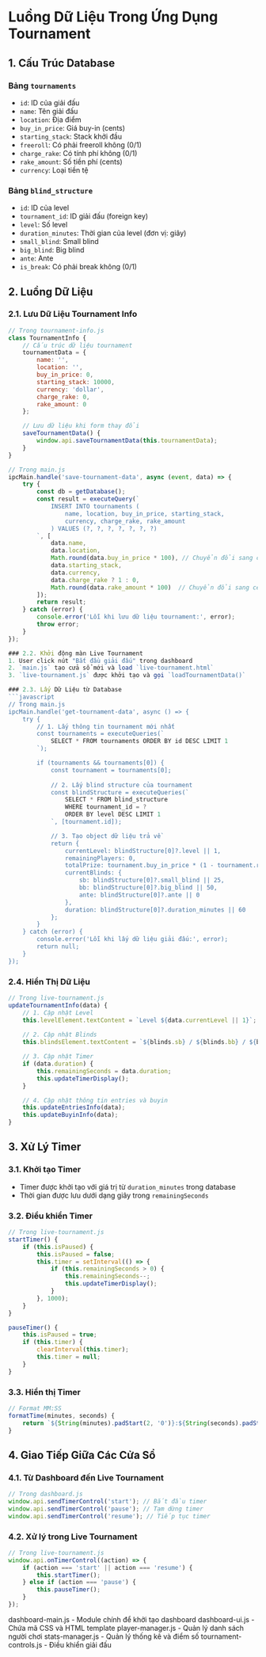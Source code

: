 # Luồng Dữ Liệu Trong Ứng Dụng Tournament

## 1. Cấu Trúc Database

### Bảng `tournaments`
- `id`: ID của giải đấu
- `name`: Tên giải đấu
- `location`: Địa điểm
- `buy_in_price`: Giá buy-in (cents)
- `starting_stack`: Stack khởi đầu
- `freeroll`: Có phải freeroll không (0/1)
- `charge_rake`: Có tính phí không (0/1)
- `rake_amount`: Số tiền phí (cents)
- `currency`: Loại tiền tệ

### Bảng `blind_structure`
- `id`: ID của level
- `tournament_id`: ID giải đấu (foreign key)
- `level`: Số level
- `duration_minutes`: Thời gian của level (đơn vị: giây)
- `small_blind`: Small blind
- `big_blind`: Big blind
- `ante`: Ante
- `is_break`: Có phải break không (0/1)

## 2. Luồng Dữ Liệu

### 2.1. Lưu Dữ Liệu Tournament Info
```javascript
// Trong tournament-info.js
class TournamentInfo {
    // Cấu trúc dữ liệu tournament
    tournamentData = {
        name: '',
        location: '',
        buy_in_price: 0,
        starting_stack: 10000,
        currency: 'dollar',
        charge_rake: 0,
        rake_amount: 0
    };

    // Lưu dữ liệu khi form thay đổi
    saveTournamentData() {
        window.api.saveTournamentData(this.tournamentData);
    }
}

// Trong main.js
ipcMain.handle('save-tournament-data', async (event, data) => {
    try {
        const db = getDatabase();
        const result = executeQuery(`
            INSERT INTO tournaments (
                name, location, buy_in_price, starting_stack,
                currency, charge_rake, rake_amount
            ) VALUES (?, ?, ?, ?, ?, ?, ?)
        `, [
            data.name,
            data.location,
            Math.round(data.buy_in_price * 100), // Chuyển đổi sang cents
            data.starting_stack,
            data.currency,
            data.charge_rake ? 1 : 0,
            Math.round(data.rake_amount * 100)  // Chuyển đổi sang cents
        ]);
        return result;
    } catch (error) {
        console.error('Lỗi khi lưu dữ liệu tournament:', error);
        throw error;
    }
});

### 2.2. Khởi động màn Live Tournament
1. User click nút "Bắt đầu giải đấu" trong dashboard
2. `main.js` tạo cửa sổ mới và load `live-tournament.html`
3. `live-tournament.js` được khởi tạo và gọi `loadTournamentData()`

### 2.3. Lấy Dữ Liệu từ Database
```javascript
// Trong main.js
ipcMain.handle('get-tournament-data', async () => {
    try {
        // 1. Lấy thông tin tournament mới nhất
        const tournaments = executeQueries(`
            SELECT * FROM tournaments ORDER BY id DESC LIMIT 1
        `);

        if (tournaments && tournaments[0]) {
            const tournament = tournaments[0];
            
            // 2. Lấy blind structure của tournament
            const blindStructure = executeQueries(`
                SELECT * FROM blind_structure 
                WHERE tournament_id = ? 
                ORDER BY level DESC LIMIT 1
            `, [tournament.id]);

            // 3. Tạo object dữ liệu trả về
            return {
                currentLevel: blindStructure[0]?.level || 1,
                remainingPlayers: 0,
                totalPrize: tournament.buy_in_price * (1 - tournament.rake_amount/100),
                currentBlinds: {
                    sb: blindStructure[0]?.small_blind || 25,
                    bb: blindStructure[0]?.big_blind || 50,
                    ante: blindStructure[0]?.ante || 0
                },
                duration: blindStructure[0]?.duration_minutes || 60
            };
        }
    } catch (error) {
        console.error('Lỗi khi lấy dữ liệu giải đấu:', error);
        return null;
    }
});
```

### 2.4. Hiển Thị Dữ Liệu
```javascript
// Trong live-tournament.js
updateTournamentInfo(data) {
    // 1. Cập nhật Level
    this.levelElement.textContent = `Level ${data.currentLevel || 1}`;
    
    // 2. Cập nhật Blinds
    this.blindsElement.textContent = `${blinds.sb} / ${blinds.bb} / ${blinds.ante}`;

    // 3. Cập nhật Timer
    if (data.duration) {
        this.remainingSeconds = data.duration;
        this.updateTimerDisplay();
    }

    // 4. Cập nhật thông tin entries và buyin
    this.updateEntriesInfo(data);
    this.updateBuyinInfo(data);
}
```

## 3. Xử Lý Timer

### 3.1. Khởi tạo Timer
- Timer được khởi tạo với giá trị từ `duration_minutes` trong database
- Thời gian được lưu dưới dạng giây trong `remainingSeconds`

### 3.2. Điều khiển Timer
```javascript
// Trong live-tournament.js
startTimer() {
    if (this.isPaused) {
        this.isPaused = false;
        this.timer = setInterval(() => {
            if (this.remainingSeconds > 0) {
                this.remainingSeconds--;
                this.updateTimerDisplay();
            }
        }, 1000);
    }
}

pauseTimer() {
    this.isPaused = true;
    if (this.timer) {
        clearInterval(this.timer);
        this.timer = null;
    }
}
```

### 3.3. Hiển thị Timer
```javascript
// Format MM:SS
formatTime(minutes, seconds) {
    return `${String(minutes).padStart(2, '0')}:${String(seconds).padStart(2, '0')}`;
}
```

## 4. Giao Tiếp Giữa Các Cửa Sổ

### 4.1. Từ Dashboard đến Live Tournament
```javascript
// Trong dashboard.js
window.api.sendTimerControl('start'); // Bắt đầu timer
window.api.sendTimerControl('pause'); // Tạm dừng timer
window.api.sendTimerControl('resume'); // Tiếp tục timer
```

### 4.2. Xử lý trong Live Tournament
```javascript
// Trong live-tournament.js
window.api.onTimerControl((action) => {
    if (action === 'start' || action === 'resume') {
        this.startTimer();
    } else if (action === 'pause') {
        this.pauseTimer();
    }
});
``` 



dashboard-main.js - Module chính để khởi tạo dashboard
dashboard-ui.js - Chứa mã CSS và HTML template
player-manager.js - Quản lý danh sách người chơi
stats-manager.js - Quản lý thống kê và điểm số
tournament-controls.js - Điều khiển giải đấu